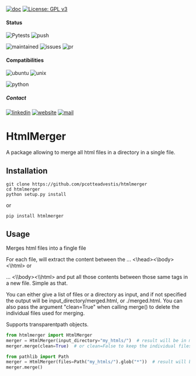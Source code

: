[![doc](https://img.shields.io/badge/-Documentation-blue)](https://advestis.github.io/htmlmerger)
[![License: GPL v3](https://img.shields.io/badge/License-GPL%20v3-blue.svg)](https://www.gnu.org/licenses/gpl-3.0)

#### Status
![Pytests](https://github.com/Advestis/htmlmerger/actions/workflows/pull-request.yml/badge.svg)
![push](https://github.com/Advestis/htmlmerger/actions/workflows/push.yml/badge.svg)

![maintained](https://img.shields.io/badge/Maintained%3F-yes-green.svg)
![issues](https://img.shields.io/github/issues/Advestis/htmlmerger.svg)
![pr](https://img.shields.io/github/issues-pr/Advestis/htmlmerger.svg)


#### Compatibilities
![ubuntu](https://img.shields.io/badge/Ubuntu-supported--tested-success)
![unix](https://img.shields.io/badge/Other%20Unix-supported--untested-yellow)

![python](https://img.shields.io/pypi/pyversions/htmlmerger)


##### Contact
[![linkedin](https://img.shields.io/badge/LinkedIn-Advestis-blue)](https://www.linkedin.com/company/advestis/)
[![website](https://img.shields.io/badge/website-Advestis.com-blue)](https://www.advestis.com/)
[![mail](https://img.shields.io/badge/mail-maintainers-blue)](mailto:pythondev@advestis.com)

# HtmlMerger

A package allowing to merge all html files in a directory in a single file.

## Installation

```
git clone https://github.com/pcotteadvestis/htmlmerger
cd htmlmerger
python setup.py install
```

or

```
pip install htmlmerger
```

## Usage

Merges html files into a fingle file

For each file, will extract the content between the <html><body><head> ... <\\head><\\body><\\html> or
<html><body> ... <\\body><\\html> and put all those contents between those same tags in a new file. Simple as
that.

You can either give a list of files or a directory as input, and if not specified the output will be
input_directory/merged.html, or ./merged.html. You can also pass the argument "clean=True" when calling merge() to
delete the
individual files
used for merging.

Supports transparentpath objects.

```python
from htmlmerger import HtmlMerger
merger = HtmlMerger(input_directory="my_htmls/")  # result will be in my_htmls/merged.html
merger.merge(clean=True)  # or clean=False to keep the individual files (default behavior)

from pathlib import Path
merger = HtmlMerger(files=Path("my_htmls/").glob("*"))  # result will be in ./merged.html
merger.merge()
```
